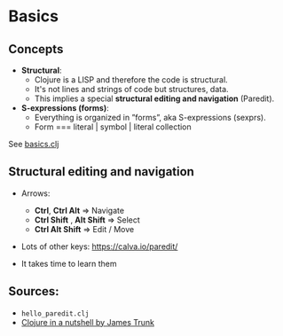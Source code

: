 # Basics

## Concepts

- **Structural**:
  - Clojure is a LISP and therefore the code is structural.
  - It's not lines and strings of code but structures, data.
  - This implies a special **structural editing and navigation** (Paredit).
- **S-expressions (forms)**:
  - Everything is organized in ”forms”, aka S-expressions (sexprs).
  - Form === literal | symbol | literal collection

See [basics.clj](/basics/basics.clj)

## Structural editing and navigation

- Arrows:

  - **Ctrl**, **Ctrl Alt** => Navigate
  - **Ctrl Shift** , **Alt Shift** => Select
  - **Ctrl Alt Shift** => Edit / Move

- Lots of other keys: https://calva.io/paredit/
- It takes time to learn them

## Sources:

- `hello_paredit.clj`
- [Clojure in a nutshell by James Trunk](https://youtu.be/C-kF25fWTO8)
